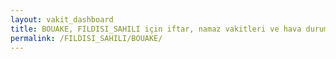```yaml
---
layout: vakit_dashboard
title: BOUAKE, FILDISI_SAHILI için iftar, namaz vakitleri ve hava durumu - ilçe/eyalet seç
permalink: /FILDISI_SAHILI/BOUAKE/
---
```


<script type="text/javascript">
  var GLOBAL_COUNTRY = 'FILDISI_SAHILI';
  var GLOBAL_CITY = 'BOUAKE';
  var GLOBAL_STATE = '';
  var lat = 72;
  var lon = 21;
</script>
